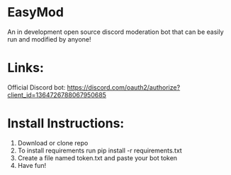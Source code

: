 # EasyMod
An in development open source discord moderation bot that can be easily run and modified by anyone!

# Links:
Official Discord bot: https://discord.com/oauth2/authorize?client_id=1364726788067950685

# Install Instructions:
1. Download or clone repo
2. To install requirements run pip install -r requirements.txt
3. Create a file named token.txt and paste your bot token
4. Have fun!